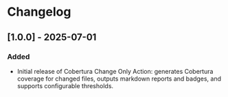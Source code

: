 # Changelog

## [1.0.0] - 2025-07-01

### Added

- Initial release of Cobertura Change Only Action: generates Cobertura coverage for changed files, outputs markdown reports and badges, and supports configurable thresholds.
